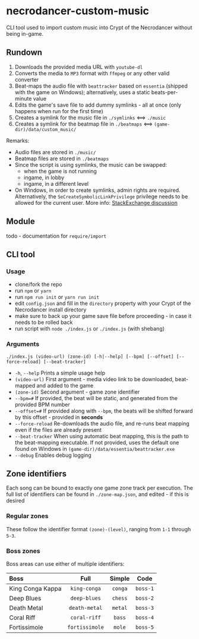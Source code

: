 # necrodancer-custom-music
CLI tool used to import custom music into Crypt of the Necrodancer without being in-game.

## Rundown
1) Downloads the provided media URL with `youtube-dl`
2) Converts the media to `MP3` format with `ffmpeg` or any other valid converter
3) Beat-maps the audio file with `beattracker` based on `essentia` (shipped with the game on Windows); alternatively, uses a static beats-per-minute value
4) Edits the game's save file to add dummy symlinks - all at once (only happens when run for the first time)
5) Creates a symlink for the music file in `./symlinks` <==> `./music`
6) Creates a symlink for the beatmap file in `./beatmaps` <==> `(game-dir)/data/custom_music/` 

Remarks:
- Audio files are stored in `./music/` 
- Beatmap files are stored in `./beatmaps`
- Since the script is using symlinks, the music can be swapped:
    - when the game is not running
    - ingame, in lobby
    - ingame, in a different level
- On Windows, in order to create symlinks, admin rights are required. 
Alternatively, the `SeCreateSymbolicLinkPrivilege` privilege needs to be allowed for the current user.
More info: [StackExchange discussion](https://security.stackexchange.com/questions/10194/why-do-you-have-to-be-an-admin-to-create-a-symlink-in-windows)


## Module

todo - documentation for `require/import`

## CLI tool

### Usage
- clone/fork the repo
- run `npm` or `yarn`
- run `npm run init` or `yarn run init`
- edit `config.json` and fill in the `directory` property with your Crypt of the Necrodancer install directory
- make sure to back up your game save file before proceeding - in case it needs to be rolled back
- run script with `node ./index.js` or `./index.js` (with shebang)

### Arguments
```./index.js (video-url) (zone-id) [-h|--help] [--bpm] [--offset] [--force-reload] [--beat-tracker]```

- `-h`, `--help` Prints a simple usage help
- `(video-url)` First argument - media video link to be downloaded, beat-mapped and added to the game
- `(zone-id)` Second argument - game zone identifier
- `--bpm=#` If provided, the beat will be static, and generated from the provided BPM number
- `--offset=#` If provided along with `--bpm`, the beats will be shifted forward by this offset - provided in **seconds**
- `--force-reload` Re-downloads the audio file, and re-runs beat mapping even if the files are already present
- `--beat-tracker` When using automatic beat mapping, this is the path to the beat-mapping executable.
If not provided, uses the default one found on Windows in `(game-dir)/data/essentia/beattracker.exe` 
- `--debug` Enables debug logging

## Zone identifiers
Each song can be bound to exactly one game zone track per execution.
The full list of identifiers can be found in `./zone-map.json`, and edited - if this is desired

### Regular zones
These follow the identifier format `(zone)-(level)`, ranging from `1-1` through `5-3`.

### Boss zones
Boss areas can use either of multiple identifiers:

| Boss  |Full | Simple | Code  |
| :---- |:---:|  :---: | :---: |
| King Conga Kappa | `king-conga`   | `conga` | `boss-1` |
| Deep Blues       | `deep-blues`   | `chess` | `boss-2` |
| Death Metal      | `death-metal`  | `metal` | `boss-3` |
| Coral Riff       | `coral-riff`   | `bass`  | `boss-4` |
| Fortissimole     | `fortissimole` | `mole`  | `boss-5` |